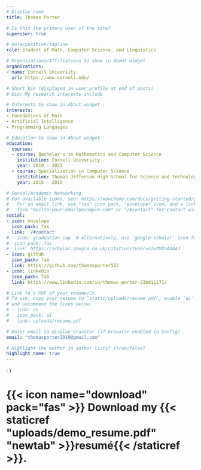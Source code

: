 ```yaml
---
# Display name
title: Thomas Porter

# Is this the primary user of the site?
superuser: true

# Role/position/tagline
role: Student of Math, Computer Science, and Linguistics 

# Organizations/Affiliations to show in About widget
organizations:
- name: Cornell University
  url: https://www.cornell.edu/

# Short bio (displayed in user profile at end of posts)
# bio: My research interests include 

# Interests to show in About widget
interests:
- Foundations of Math
- Artificial Intelligence
- Programming Languages

# Education to show in About widget
education:
  courses:
  - course: Bachelor's in Mathematics and Computer Science
    institution: Cornell University
    year: 2019 - 2023
  - course: Specialization in Computer Science
    institution: Thomas Jefferson High School for Science and Technology
    year: 2015 - 2019

# Social/Academic Networking
# For available icons, see: https://wowchemy.com/docs/getting-started/page-builder/#icons
#   For an email link, use "fas" icon pack, "envelope" icon, and a link in the
#   form "mailto:your-email@example.com" or "/#contact" for contact widget.
social:
- icon: envelope
  icon_pack: fas
  link: '/#contact'
# - icon: graduation-cap  # Alternatively, use `google-scholar` icon from `ai` icon pack
#  icon_pack: fas
#  link: https://scholar.google.co.uk/citations?user=sIwtMXoAAAAJ
- icon: github
  icon_pack: fab
  link: https://github.com/thomasporter522
- icon: linkedin
  icon_pack: fab
  link: https://www.linkedin.com/in/thomas-porter-23b011171/

# Link to a PDF of your resume/CV.
# To use: copy your resume to `static/uploads/resume.pdf`, enable `ai` icons in `params.toml`, 
# and uncomment the lines below.
# - icon: cv
#   icon_pack: ai
#   link: uploads/resume.pdf

# Enter email to display Gravatar (if Gravatar enabled in Config)
email: "thomasporter2019@gmail.com"

# Highlight the author in author lists? (true/false)
highlight_name: true
---
```


: )

# {{< icon name="download" pack="fas" >}} Download my {{< staticref "uploads/demo_resume.pdf" "newtab" >}}resumé{{< /staticref >}}.
